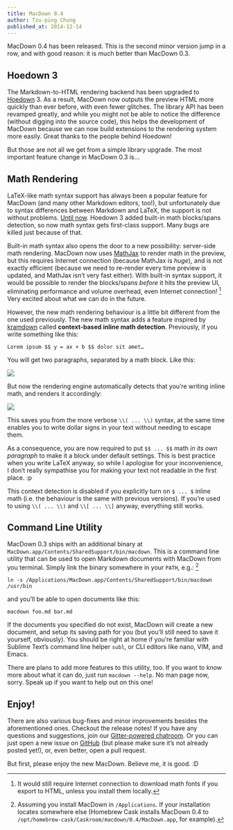 ```yaml
---
title: MacDown 0.4
author: Tzu-ping Chung
published_at: 2014-12-14
---
```


MacDown 0.4 has been released. This is the second minor version jump in a row, and with good reason: it is much better than MacDown 0.3.

## Hoedown 3

The Markdown-to-HTML rendering backend has been upgraded to [Hoedown] 3. As a result, MacDown now outputs the preview HTML more quickly than ever before, with even fewer glitches. The library API has been revamped greatly, and while you might not be able to notice the difference (without digging into the source code), this helps the development of MacDown because we can now build extensions to the rendering system more easily. Great thanks to the people behind Hoedown!

But those are not all we get from a simple library upgrade. The most important feature change in MacDown 0.3 is…

## Math Rendering

LaTeX-like math syntax support has always been a popular feature for MacDown (and many other Markdown editors, too!), but unfortunately due to syntax differences between Markdown and LaTeX, the support is not without problems. [Until now](https://github.com/hoedown/hoedown/pull/114). Hoedown 3 added built-in math blocks/spans detection, so now math syntax gets first-class support. Many bugs are killed just because of that.

Built-in math syntax also opens the door to a new possibility: server-side math rendering. MacDown now uses [MathJax] to render math in the preview, but this requires Internet connection (because MathJax is *huge*), and is not exactly efficient (because we need to re-render every time preview is updated, and MathJax isn’t very fast either). With built-in syntax support, it would be possible to render the blocks/spans *before* it hits the preview UI, eliminating performance and volume overhead, even Internet connection! [^1] Very excited  about what we can do in the future.

However, the new math rendering behaviour is a little bit different from the one used previously. The new math syntax adds a feature inspired by [kramdown] called **context-based inline math detection**. Previously, if you write something like this:

    Lorem ipsum $$ y = ax + b $$ dolor sit amet…
    
You will get two paragraphs, separated by a math block. Like this:

![](http://d.pr/i/1gobr+)

But now the rendering engine automatically detects that you’re writing inline math, and renders it accordingly:

![](http://d.pr/i/1lIXx+)

This saves you from the more verbose `\\( ... \\)` syntax, at the same time enables you to write dollar signs in your text without needing to escape them.

As a consequence, you are now required to put `$$ ... $$` math *in its own paragraph* to make it a block under default settings. This is best practice when you write LaTeX anyway, so while I apologise for your inconvenience, I don’t really sympathise you for making your text not readable in the first place. :p

This context detection is disabled if you explicitly turn on `$ ... $` inline math (i.e. the behaviour is the same with previous versions). If you’re used to using `\\( ... \\)` and `\\[ ... \\]` anyway, everything still works.


## Command Line Utility

MacDown 0.3 ships with an additional binary at `MacDown.app/Contents/SharedSupport/bin/macdown`. This is a command line utility that can be used to open Markdown documents with MacDown from you terminal. Simply link the binary somewhere in your `PATH`, e.g.: [^2]

    ln -s /Applications/MacDown.app/Contents/SharedSupport/bin/macdown /usr/bin

and you’ll be able to open documents like this:

    macdown foo.md bar.md

If the documents you specified do not exist, MacDown will create a new document, and setup its saving path for you (but you’ll still need to save it yourself, obviously). You should be right at home if you’re familiar with Sublime Text’s command line helper `subl`, or CLI editors like nano, VIM, and Emacs.

There are plans to add more features to this utility, too. If you want to know more about what it can do, just run `macdown --help`. No man page now, sorry. Speak up if you want to help out on this one!


## Enjoy!

There are also various bug-fixes and minor improvements besides the aforementioned ones. Checkout the release notes! If you have any questions and suggestions, join our [Gitter-powered chatroom](https://gitter.im/uranusjr/macdown). Or you can just open a new issue on [GitHub](https://github.com/uranusjr/macdown) (but please make sure it’s not already posted yet!), or, even better, open a pull request.

But first, please enjoy the new MacDown. Believe me, it is good. :D


[mathjax]: http://www.mathjax.org
[hoedown]: https://github.com/hoedown/hoedown
[kramdown]: http://kramdown.gettalong.org/syntax.html#math-blocks
[^1]: It would still require Internet connection to download math fonts if you export to HTML, unless you install them locally.
[^2]: Assuming you install MacDown in `/Applications`. If your installation locates somewhere else (Homebrew Cask installs MacDown 0.4 to `/opt/homebrew-cask/Caskroom/macdown/0.4/MacDown.app`, for example).
